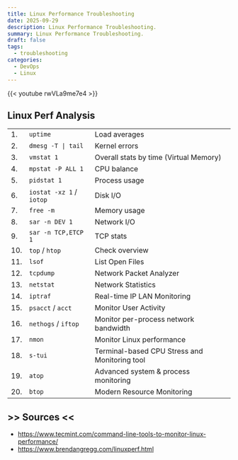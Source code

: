 ```yaml
---
title: Linux Performance Troubleshooting
date: 2025-09-29
description: Linux Performance Troubleshooting.
summary: Linux Performance Troubleshooting.
draft: false
tags:
  - troubleshooting
categories:
  - DevOps
  - Linux
---
```


{{< youtube rwVLa9me7e4 >}}


## Linux Perf Analysis

|     |                          |                                               |
| --- | ------------------------ | --------------------------------------------- |
| 1.  | `uptime`                 | Load averages                                 |
| 2.  | `dmesg -T \| tail`       | Kernel errors                                 |
| 3.  | `vmstat 1`               | Overall stats by time (Virtual Memory)        |
| 4.  | `mpstat -P ALL 1`        | CPU balance                                   |
| 5.  | `pidstat 1`              | Process usage                                 |
| 6.  | `iostat -xz 1` / `iotop` | Disk I/O                                      |
| 7.  | `free -m`                | Memory usage                                  |
| 8.  | `sar -n DEV 1`           | Network I/O                                   |
| 9.  | `sar -n TCP,ETCP 1`      | TCP stats                                     |
| 10. | `top` / `htop`           | Check overview                                |
| 11. | `lsof`                   | List Open Files                               |
| 12. | `tcpdump`                | Network Packet Analyzer                       |
| 13. | `netstat`                | Network Statistics                            |
| 14. | `iptraf`                 | Real-time IP LAN Monitoring                   |
| 15. | `psacct` / `acct`        | Monitor User Activity                         |
| 16. | `nethogs` / `iftop`      | Monitor per-process network bandwidth         |
| 17. | `nmon`                   | Monitor Linux performance                     |
| 18. | `s-tui`                  | Terminal-based CPU Stress and Monitoring tool |
| 19. | `atop`                   | Advanced system & process monitoring          |
| 20. | `btop`                   | Modern Resource Monitoring                    |

## >> Sources <<

- https://www.tecmint.com/command-line-tools-to-monitor-linux-performance/
- https://www.brendangregg.com/linuxperf.html